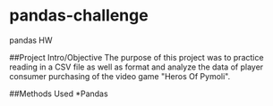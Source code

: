 # pandas-challenge
pandas HW


##Project Intro/Objective
The purpose of this project was to practice reading in a CSV file as well as format and analyze the data of player consumer purchasing of the video game "Heros Of Pymoli". 

##Methods Used
*Pandas
